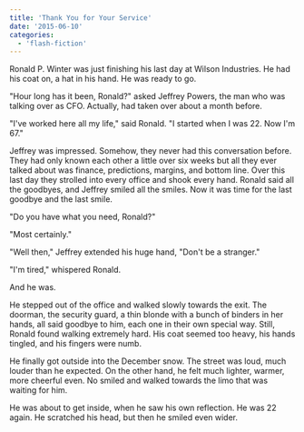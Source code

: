 ```yaml
---
title: 'Thank You for Your Service'
date: '2015-06-10'
categories:
  - 'flash-fiction'
---
```


Ronald P. Winter was just finishing his last day at Wilson Industries. He had
his coat on, a hat in his hand. He was ready to go.

<!-- truncate -->

"Hour long has it been, Ronald?" asked Jeffrey Powers, the man who was talking
over as CFO. Actually, had taken over about a month before.

"I've worked here all my life," said Ronald. "I started when I was 22. Now I'm
67."

Jeffrey was impressed. Somehow, they never had this conversation before. They
had only known each other a little over six weeks but all they ever talked about
was finance, predictions, margins, and bottom line. Over this last day they
strolled into every office and shook every hand. Ronald said all the goodbyes,
and Jeffrey smiled all the smiles. Now it was time for the last goodbye and the
last smile.

"Do you have what you need, Ronald?"

"Most certainly."

"Well then," Jeffrey extended his huge hand, "Don't be a stranger."

"I'm tired," whispered Ronald.

And he was.

He stepped out of the office and walked slowly towards the exit. The doorman,
the security guard, a thin blonde with a bunch of binders in her hands, all said
goodbye to him, each one in their own special way. Still, Ronald found walking
extremely hard. His coat seemed too heavy, his hands tingled, and his fingers
were numb.

He finally got outside into the December snow. The street was loud, much louder
than he expected. On the other hand, he felt much lighter, warmer, more cheerful
even. No smiled and walked towards the limo that was waiting for him.

He was about to get inside, when he saw his own reflection. He was 22 again. He
scratched his head, but then he smiled even wider.
